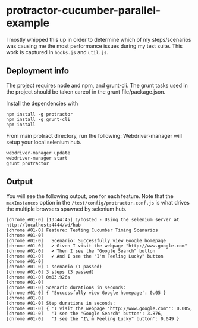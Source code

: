 # protractor-cucumber-parallel-example

I mostly whipped this up in order to determine which of my steps/scenarios
was causing me the most performance issues during my test suite.
This work is captured in `hooks.js` and `util.js`.

## Deployment info

The project requires node and npm, and grunt-cli. The grunt tasks used in the project should be taken careof in the grunt file/package.json.

Install the dependencies with
```shell
npm install -g protractor
npm install -g grunt-cli
npm install
```

From main protract directory, run the following: Webdriver-manager will setup your local selenium hub.
```shell
webdriver-manager update
webdriver-manager start
grunt protractor
```

## Output

You will see the following output, one for each feature.
Note that the `maxInstances` option in the `/test/config/protractor.conf.js` is what drives 
the multiple browsers spawned by selenium hub.

```
[chrome #01-0] [13:44:45] I/hosted - Using the selenium server at http://localhost:4444/wd/hub
[chrome #01-0] Feature: Testing Cucumber Timing Scenarios
[chrome #01-0] 
[chrome #01-0]   Scenario: Successfully view Google homepage
[chrome #01-0]   ✔ Given I visit the webpage "http://www.google.com"
[chrome #01-0]   ✔ Then I see the "Google Search" button
[chrome #01-0]   ✔ And I see the "I'm Feeling Lucky" button
[chrome #01-0] 
[chrome #01-0] 1 scenario (1 passed)
[chrome #01-0] 3 steps (3 passed)
[chrome #01-0] 0m03.926s
[chrome #01-0] 
[chrome #01-0] Scenario durations in seconds: 
[chrome #01-0] { 'Successfully view Google homepage': 0.05 }
[chrome #01-0] 
[chrome #01-0] Step durations in seconds: 
[chrome #01-0] { 'I visit the webpage "http://www.google.com"': 0.005,
[chrome #01-0]   'I see the "Google Search" button': 3.876,
[chrome #01-0]   'I see the "I\'m Feeling Lucky" button': 0.049 }
```
